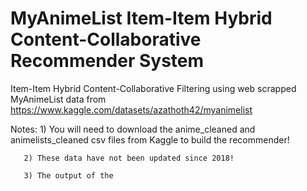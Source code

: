 # MyAnimeList Item-Item Hybrid Content-Collaborative Recommender System

Item-Item Hybrid Content-Collaborative Filtering using web scrapped MyAnimeList data from https://www.kaggle.com/datasets/azathoth42/myanimelist

Notes: 1) You will need to download the anime_cleaned and animelists_cleaned csv files from Kaggle to build the recommender!  

       2) These data have not been updated since 2018! 
       
       3) The output of the 
